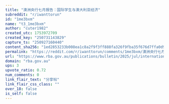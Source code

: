 ```yaml
---
title: "澳洲央行七月报告：国际学生与澳大利亚经济"
subreddit: "r/iwanttorun"
id: "1me3bxm"
name: "t3_1me3bxm"
author: "cuter1982"
created_utc: 1753972709
created_key: "250731143829"
capture_ts: "250927160440"
content_sha256: "1ed2853233b008ea1c8a2f9f3ff888fa326f9fba35f676d7ffa0d9e2308dd8fd"
permalink: "https://reddit.com/r/iwanttorun/comments/1me3bxm/澳洲央行七月报告国际学生与澳大利亚经济/"
url: "https://www.rba.gov.au/publications/bulletin/2025/jul/international-students-and-the-australian-economy.html?utm_source=chatgpt.com"
domain: "rba.gov.au"
ups: 3
upvote_ratio: 0.72
num_comments: 0
link_flair_text: "分享帖"
link_flair_css_class: ""
over_18: false
is_self: false
---
```


<div class="md">

</div>
